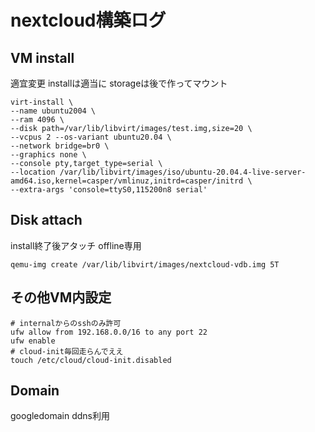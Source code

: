 # nextcloud構築ログ


## VM install

適宜変更
installは適当に
storageは後で作ってマウント
```
virt-install \
--name ubuntu2004 \
--ram 4096 \
--disk path=/var/lib/libvirt/images/test.img,size=20 \
--vcpus 2 --os-variant ubuntu20.04 \
--network bridge=br0 \
--graphics none \
--console pty,target_type=serial \
--location /var/lib/libvirt/images/iso/ubuntu-20.04.4-live-server-amd64.iso,kernel=casper/vmlinuz,initrd=casper/initrd \
--extra-args 'console=ttyS0,115200n8 serial'
```
## Disk attach

install終了後アタッチ
offline専用

```
qemu-img create /var/lib/libvirt/images/nextcloud-vdb.img 5T
```
## その他VM内設定

```
# internalからのsshのみ許可
ufw allow from 192.168.0.0/16 to any port 22
ufw enable
# cloud-init毎回走らんでええ
touch /etc/cloud/cloud-init.disabled
```

## Domain

googledomain ddns利用
```

```
